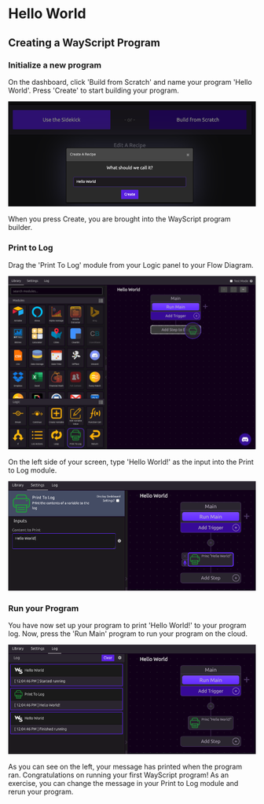 # Hello World

## Creating a WayScript Program

### Initialize a new program

On the dashboard, click 'Build from Scratch' and name your program 'Hello World'. Press 'Create' to start building your program.

![Press the Create button to Initialize your new program.](../.gitbook/assets/screenshot-2019-07-15-11.43.27.png)

When you press Create, you are brought into the WayScript program builder.

### Print to Log

Drag the 'Print To Log' module from your Logic panel to your Flow Diagram.

![](../.gitbook/assets/screenshot-2019-07-15-11.53.38.png)

On the left side of your screen, type 'Hello World!' as the input into the Print to Log module.

![](../.gitbook/assets/screenshot-2019-07-15-12.00.25.png)

### Run your Program

You have now set up your program to print 'Hello World!' to your program log. Now, press the 'Run Main' program to run your program on the cloud. 

![Press &apos;Run Main&apos; on your Flow Diagram, and your program runs.](../.gitbook/assets/screenshot-2019-07-15-12.05.30.png)

As you can see on the left, your message has printed when the program ran. Congratulations on running your first WayScript program! As an exercise, you can change the message in your Print to Log module and rerun your program. 


